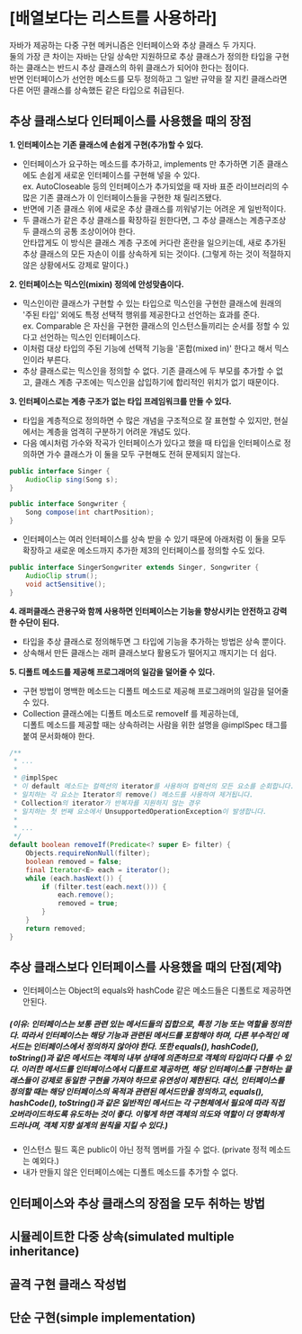 # [배열보다는 리스트를 사용하라]

자바가 제공하는 다중 구현 메커니즘은 인터페이스와 추상 클래스 두 가지다.  
둘의 가장 큰 차이는 자바는 단일 상속만 지원하므로 추상 클래스가 정의한 타입을 구현하는 클래스는 반드시 추상 클래스의 하위 클래스가 되어야 한다는 점이다.  
반면 인터페이스가 선언한 메소드를 모두 정의하고 그 일반 규약을 잘 지킨 클래스라면 다른 어떤 클래스를 상속했든 같은 타입으로 취급된다.

## 추상 클래스보다 인터페이스를 사용했을 때의 장점
**1. 인터페이스는 기존 클래스에 손쉽게 구현(추가)할 수 있다.**  

* 인터페이스가 요구하는 메소드를 추가하고, implements 만 추가하면 기존 클래스에도 손쉽게 새로운 인터페이스를 구현해 넣을 수 있다.  
ex. AutoCloseable 등의 인터페이스가 추가되었을 때 자바 표준 라이브러리의 수많은 기존 클래스가 이 인터페이스들을 구현한 채 릴리즈됐다.  
* 반면에 기존 클래스 위에 새로운 추상 클래스를 끼워넣기는 어려운 게 일반적이다.  
* 두 클래스가 같은 추상 클래스를 확장하길 원한다면, 그 추상 클래스는 계층구조상 두 클래스의 공통 조상이어야 한다.  
안타깝게도 이 방식은 클래스 계층 구조에 커다란 혼란을 일으키는데, 새로 추가된 추상 클래스의 모든 자손이 이를 상속하게 되는 것이다. (그렇게 하는 것이 적절하지 않은 상황에서도 강제로 말이다.)

**2. 인터페이스는 믹스인(mixin) 정의에 안성맞춤이다.**  

* 믹스인이란 클래스가 구현할 수 있는 타입으로 믹스인을 구현한 클래스에 원래의 '주된 타입' 외에도 특정 선택적 행위를 제공한다고 선언하는 효과를 준다.  
ex. Comparable 은 자신을 구현한 클래스의 인스턴스들끼리는 순서를 정할 수 있다고 선언하는 믹스인 인터페이스다.  
* 이처럼 대상 타입의 주된 기능에 선택적 기능을 '혼합(mixed in)' 한다고 해서 믹스인이라 부른다.  
* 추상 클래스로는 믹스인을 정의할 수 없다. 기존 클래스에 두 부모를 추가할 수 없고, 클래스 계층 구조에는 믹스인을 삽입하기에 합리적인 위치가 없기 때문이다.  

**3. 인터페이스로는 계층 구조가 없는 타입 프레임워크를 만들 수 있다.**

* 타입을 계층적으로 정의하면 수 많은 개념을 구조적으로 잘 표현할 수 있지만, 현실에서는 계층을 엄격히 구분하기 어려운 개념도 있다.  
* 다음 예시처럼 가수와 작곡가 인터페이스가 있다고 했을 때 타입을 인터페이스로 정의하면 가수 클래스가 이 둘을 모두 구현해도 전혀 문제되지 않는다.  
```JAVA
public interface Singer {
    AudioClip sing(Song s);
}

public interface Songwriter {
    Song compose(int chartPosition);
}
```
* 인터페이스는 여러 인터페이스를 상속 받을 수 있기 때문에 아래처럼 이 둘을 모두 확장하고 새로운 메소드까지 추가한 제3의 인터페이스를 정의할 수도 있다.
```JAVA
public interface SingerSongwriter extends Singer, Songwriter {
    AudioClip strum();
    void actSensitive();
}
```

**4. 래퍼클래스 관용구와 함께 사용하면 인터페이스는 기능을 향상시키는 안전하고 강력한 수단이 된다.**

* 타입을 추상 클래스로 정의해두면 그 타입에 기능을 추가하는 방법은 상속 뿐이다.  
* 상속해서 만든 클래스는 래퍼 클래스보다 활용도가 떨어지고 깨지기는 더 쉽다.  

**5. 디폴트 메소드를 제공해 프로그래머의 일감을 덜어줄 수 있다.**

* 구현 방법이 명백한 메소드는 디폴트 메소드로 제공해 프로그래머의 일감을 덜어줄 수 있다.  
* Collection 클래스에는 디폴트 메소드로 removeIf 를 제공하는데,  
디폴트 메소드를 제공할 때는 상속하려는 사람을 위한 설명을 @implSpec 태그를 붙여 문서화해야 한다.
```JAVA
/**
 * ...
 *
 * @implSpec
 * 이 default 메소드는 컬렉션의 iterator를 사용하여 컬렉션의 모든 요소를 순회합니다. 
 * 일치하는 각 요소는 Iterator의 remove() 메소드를 사용하여 제거됩니다.
 * Collection의 iterator가 반복자를 지원하지 않는 경우 
 * 일치하는 첫 번째 요소에서 UnsupportedOperationException이 발생합니다.
 *
 * ...
 */
default boolean removeIf(Predicate<? super E> filter) {
    Objects.requireNonNull(filter);
    boolean removed = false;
    final Iterator<E> each = iterator();
    while (each.hasNext()) {
        if (filter.test(each.next())) {
            each.remove();
            removed = true;
        }
    }
    return removed;
}
```

## 추상 클래스보다 인터페이스를 사용했을 때의 단점(제약)
* 인터페이스는 Object의 equals와 hashCode 같은 메소드들은 디폴트로 제공하면 안된다.  
##### *(이유: 인터페이스는 보통 관련 있는 메서드들의 집합으로, 특정 기능 또는 역할을 정의한다. 따라서 인터페이스는 해당 기능과 관련된 메서드를 포함해야 하며, 다른 부수적인 메서드는 인터페이스에서 정의하지 않아야 한다. 또한 equals(), hashCode(), toString()과 같은 메서드는 객체의 내부 상태에 의존하므로 객체의 타입마다 다를 수 있다. 이러한 메서드를 인터페이스에서 디폴트로 제공하면, 해당 인터페이스를 구현하는 클래스들이 강제로 동일한 구현을 가져야 하므로 유연성이 제한된다. 대신, 인터페이스를 정의할 때는 해당 인터페이스의 목적과 관련된 메서드만을 정의하고, equals(), hashCode(), toString()과 같은 일반적인 메서드는 각 구현체에서 필요에 따라 직접 오버라이드하도록 유도하는 것이 좋다. 이렇게 하면 객체의 의도와 역할이 더 명확하게 드러나며, 객체 지향 설계의 원칙을 지킬 수 있다.)*
* 인스턴스 필드 혹은 public이 아닌 정적 멤버를 가질 수 없다. (private 정적 메소드는 예외다.)  
* 내가 만들지 않은 인터페이스에는 디폴트 메소드를 추가할 수 없다.

## 인터페이스와 추상 클래스의 장점을 모두 취하는 방법

## 시뮬레이트한 다중 상속(simulated multiple inheritance)

## 골격 구현 클래스 작성법

## 단순 구현(simple implementation)
